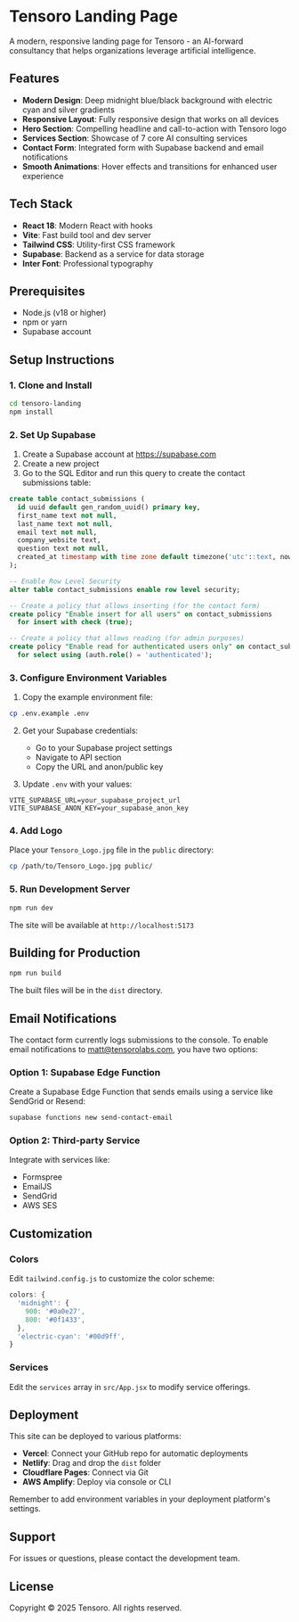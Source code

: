 # Tensoro Landing Page

A modern, responsive landing page for Tensoro - an AI-forward consultancy that helps organizations leverage artificial intelligence.

## Features

- **Modern Design**: Deep midnight blue/black background with electric cyan and silver gradients
- **Responsive Layout**: Fully responsive design that works on all devices
- **Hero Section**: Compelling headline and call-to-action with Tensoro logo
- **Services Section**: Showcase of 7 core AI consulting services
- **Contact Form**: Integrated form with Supabase backend and email notifications
- **Smooth Animations**: Hover effects and transitions for enhanced user experience

## Tech Stack

- **React 18**: Modern React with hooks
- **Vite**: Fast build tool and dev server
- **Tailwind CSS**: Utility-first CSS framework
- **Supabase**: Backend as a service for data storage
- **Inter Font**: Professional typography

## Prerequisites

- Node.js (v18 or higher)
- npm or yarn
- Supabase account

## Setup Instructions

### 1. Clone and Install

```bash
cd tensoro-landing
npm install
```

### 2. Set Up Supabase

1. Create a Supabase account at https://supabase.com
2. Create a new project
3. Go to the SQL Editor and run this query to create the contact submissions table:

```sql
create table contact_submissions (
  id uuid default gen_random_uuid() primary key,
  first_name text not null,
  last_name text not null,
  email text not null,
  company_website text,
  question text not null,
  created_at timestamp with time zone default timezone('utc'::text, now()) not null
);

-- Enable Row Level Security
alter table contact_submissions enable row level security;

-- Create a policy that allows inserting (for the contact form)
create policy "Enable insert for all users" on contact_submissions
  for insert with check (true);

-- Create a policy that allows reading (for admin purposes)
create policy "Enable read for authenticated users only" on contact_submissions
  for select using (auth.role() = 'authenticated');
```

### 3. Configure Environment Variables

1. Copy the example environment file:
```bash
cp .env.example .env
```

2. Get your Supabase credentials:
   - Go to your Supabase project settings
   - Navigate to API section
   - Copy the URL and anon/public key

3. Update `.env` with your values:
```
VITE_SUPABASE_URL=your_supabase_project_url
VITE_SUPABASE_ANON_KEY=your_supabase_anon_key
```

### 4. Add Logo

Place your `Tensoro_Logo.jpg` file in the `public` directory:
```bash
cp /path/to/Tensoro_Logo.jpg public/
```

### 5. Run Development Server

```bash
npm run dev
```

The site will be available at `http://localhost:5173`

## Building for Production

```bash
npm run build
```

The built files will be in the `dist` directory.

## Email Notifications

The contact form currently logs submissions to the console. To enable email notifications to matt@tensorolabs.com, you have two options:

### Option 1: Supabase Edge Function

Create a Supabase Edge Function that sends emails using a service like SendGrid or Resend:

```bash
supabase functions new send-contact-email
```

### Option 2: Third-party Service

Integrate with services like:
- Formspree
- EmailJS
- SendGrid
- AWS SES

## Customization

### Colors

Edit `tailwind.config.js` to customize the color scheme:
```js
colors: {
  'midnight': {
    900: '#0a0e27',
    800: '#0f1433',
  },
  'electric-cyan': '#00d9ff',
}
```

### Services

Edit the `services` array in `src/App.jsx` to modify service offerings.

## Deployment

This site can be deployed to various platforms:

- **Vercel**: Connect your GitHub repo for automatic deployments
- **Netlify**: Drag and drop the `dist` folder
- **Cloudflare Pages**: Connect via Git
- **AWS Amplify**: Deploy via console or CLI

Remember to add environment variables in your deployment platform's settings.

## Support

For issues or questions, please contact the development team.

## License

Copyright © 2025 Tensoro. All rights reserved.
